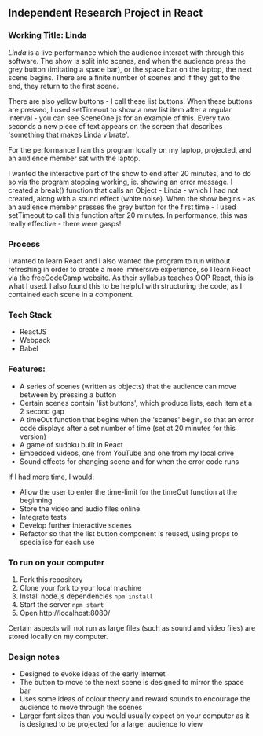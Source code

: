 ## Independent Research Project in React
### Working Title: Linda 

_Linda_ is a live performance which the audience interact with through this software. The show is split into scenes, and when the audience press the grey button (imitating a space bar), or the space bar on the laptop, the next scene begins.  There are a finite number of scenes and if they get to the end, they return to the first scene.

There are also yellow buttons - I call these list buttons.  When these buttons are pressed, I used setTimeout to show a new list item after a regular interval - you can see SceneOne.js for an example of this. Every two seconds a new piece of text appears on the screen that describes 'something that makes Linda vibrate'.

For the performance I ran this program locally on my laptop, projected, and an audience member sat with the laptop.
 
I wanted the interactive part of the show to end after 20 minutes, and to do so via the program stopping working, ie. showing an error message. I created a break() function that calls an Object - Linda - which I had not created, along with a sound effect (white noise). When the show begins - as an audience member presses the grey button for the first time - I used setTimeout to call this function after 20 minutes.  In performance, this was really effective - there were gasps!

### Process

I wanted to learn React and I also wanted the program to run without refreshing in order to create a more immersive experience, so I learn React via the freeCodeCamp website. As their syllabus teaches OOP React, this is what I used. I also found this to be helpful with structuring the code, as I contained each scene in a component.

### Tech Stack
* ReactJS
* Webpack
* Babel

### Features:
* A series of scenes (written as objects) that the audience can move between by pressing a button
* Certain scenes contain 'list buttons', which produce lists, each item at a 2 second gap
* A timeOut function that begins when the 'scenes' begin, so that an error code displays after a set number of time (set at 20 minutes for this version)
* A game of sudoku built in React
* Embedded videos, one from YouTube and one from my local drive
* Sound effects for changing scene and for when the error code runs

If I had more time, I would:
* Allow the user to enter the time-limit for the timeOut function at the beginning
* Store the video and audio files online
* Integrate tests
* Develop further interactive scenes
* Refactor so that the list button component is reused, using props to specialise for each use

### To run on your computer

1. Fork this repository
2. Clone your fork to your local machine
3. Install node.js dependencies `npm install`
4. Start the server `npm start`
5. Open http://localhost:8080/

Certain aspects will not run as large files (such as sound and video files) are stored locally on my computer.

### Design notes

* Designed to evoke ideas of the early internet
* The button to move to the next scene is designed to mirror the space bar
* Uses some ideas of colour theory and reward sounds to encourage the audience to move through the scenes
* Larger font sizes than you would usually expect on your computer as it is designed to be projected for a larger audience to view
